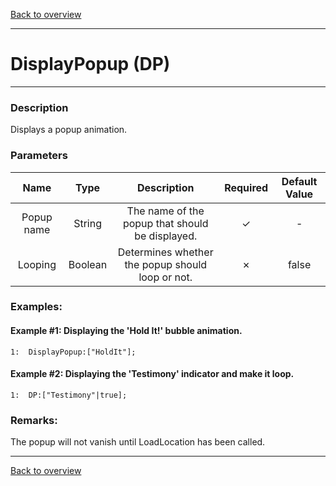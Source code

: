 [Back to overview](index.md)

---
# DisplayPopup (DP)
---
### Description
Displays a popup animation.

### Parameters

|Name|Type|Description|Required|Default Value|
|:---:|:---:|:---:|:---:|:---:|
|Popup name|String|The name of the popup that should be displayed.|✓|-|
|Looping|Boolean|Determines whether the popup should loop or not.|✗|false|

### Examples:
#### Example #1: Displaying the 'Hold It!' bubble animation.
```
1:  DisplayPopup:["HoldIt"];
```

#### Example #2: Displaying the 'Testimony' indicator and make it loop.
```
1:  DP:["Testimony"|true];
```

### Remarks:
The popup will not vanish until LoadLocation has been called.

---
[Back to overview](index.md)